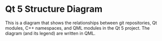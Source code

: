 Qt 5 Structure Diagram
======================

This is a diagram that shows the relationships between git repositories, Qt
modules, C++ namespaces, and QML modules in the Qt 5 project. The diagram
(and its legend) are written in QML.
